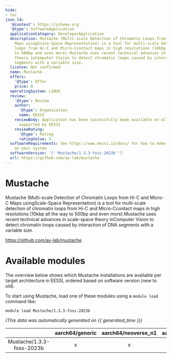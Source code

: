 ```yaml
---
hide:
- toc
json_ld:
  '@context': https://schema.org
  '@type': SoftwareApplication
  applicationCategory: DeveloperApplication
  description: Mustache (Multi-scale Detection of Chromatin Loops from Hi-C and Micro-C
    Maps usingScale-Space Representation) is a tool for multi-scale detection of chromatin
    loops from Hi-C and Micro-Ccontact maps in high resolutions (10kbp all the way
    to 500bp and even more).Mustache uses recent technical advances in scale-space
    theory inComputer Vision to detect chromatin loops caused by interaction of DNA
    segments with a variable size.
  license: Not confirmed
  name: Mustache
  offers:
    '@type': Offer
    price: 0
  operatingSystem: LINUX
  review:
    '@type': Review
    author:
      '@type': Organization
      name: EESSI
    reviewBody: Application has been successfully made available on all architectures
      supported by EESSI
    reviewRating:
      '@type': Rating
      ratingValue: 5
  softwareRequirements: See https://www.eessi.io/docs/ for how to make EESSI available
    on your system
  softwareVersion: '[''Mustache/1.3.3-foss-2023b'']'
  url: https://github.com/ay-lab/mustache
---
```


Mustache
========


Mustache (Multi-scale Detection of Chromatin Loops from Hi-C and Micro-C Maps usingScale-Space Representation) is a tool for multi-scale detection of chromatin loops from Hi-C and Micro-Ccontact maps in high resolutions (10kbp all the way to 500bp and even more).Mustache uses recent technical advances in scale-space theory inComputer Vision to detect chromatin loops caused by interaction of DNA segments with a variable size.

https://github.com/ay-lab/mustache
# Available modules


The overview below shows which Mustache installations are available per target architecture in EESSI, ordered based on software version (new to old).

To start using Mustache, load one of these modules using a `module load` command like:

```shell
module load Mustache/1.3.3-foss-2023b
```

*(This data was automatically generated on {{ generated_time }})*  

| |aarch64/generic|aarch64/neoverse_n1|aarch64/neoverse_v1|aarch64/nvidia/grace|x86_64/generic|x86_64/amd/zen2|x86_64/amd/zen3|x86_64/amd/zen4|x86_64/intel/haswell|x86_64/intel/sapphirerapids|x86_64/intel/skylake_avx512|
| :---: | :---: | :---: | :---: | :---: | :---: | :---: | :---: | :---: | :---: | :---: | :---: |
|Mustache/1.3.3-foss-2023b|x|x|x|x|x|x|x|x|x|x|x|
